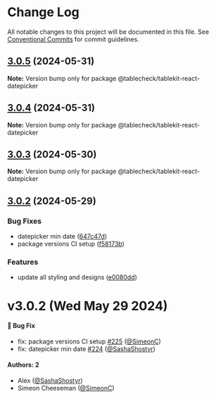 # Change Log

All notable changes to this project will be documented in this file.
See [Conventional Commits](https://conventionalcommits.org) for commit guidelines.

## [3.0.5](https://github.com/tablecheck/tablekit/compare/@tablecheck/tablekit-react-datepicker@3.0.4...@tablecheck/tablekit-react-datepicker@3.0.5) (2024-05-31)

**Note:** Version bump only for package @tablecheck/tablekit-react-datepicker





## [3.0.4](https://github.com/tablecheck/tablekit/compare/@tablecheck/tablekit-react-datepicker@3.0.3...@tablecheck/tablekit-react-datepicker@3.0.4) (2024-05-31)

**Note:** Version bump only for package @tablecheck/tablekit-react-datepicker





## [3.0.3](https://github.com/tablecheck/tablekit/compare/@tablecheck/tablekit-react-datepicker@3.0.2...@tablecheck/tablekit-react-datepicker@3.0.3) (2024-05-30)

**Note:** Version bump only for package @tablecheck/tablekit-react-datepicker





## [3.0.2](https://github.com/tablecheck/tablekit/compare/@tablecheck/tablekit-react-datepicker@3.0.0-next.30...@tablecheck/tablekit-react-datepicker@3.0.2) (2024-05-29)


### Bug Fixes

* datepicker min date ([647c47d](https://github.com/tablecheck/tablekit/commit/647c47d306d1d7a3fc0471b58429e68b463bf1bc))
* package versions CI setup ([f58173b](https://github.com/tablecheck/tablekit/commit/f58173b46547ceca7c70ad1226acbc9de579387c))


### Features

* update all styling and designs ([e0080dd](https://github.com/tablecheck/tablekit/commit/e0080dd5d8d5147a02a7d2fbdf667dc3e27b37f2))





# v3.0.2 (Wed May 29 2024)

#### 🐛 Bug Fix

- fix: package versions CI setup [#225](https://github.com/tablecheck/tablekit/pull/225) ([@SimeonC](https://github.com/SimeonC))
- fix: datepicker min date [#224](https://github.com/tablecheck/tablekit/pull/224) ([@SashaShostyr](https://github.com/SashaShostyr))

#### Authors: 2

- Alex ([@SashaShostyr](https://github.com/SashaShostyr))
- Simeon Cheeseman ([@SimeonC](https://github.com/SimeonC))
